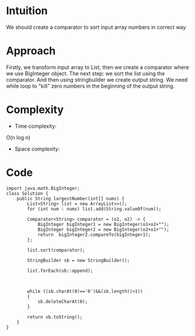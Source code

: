 # Intuition
<!-- Describe your first thoughts on how to solve this problem. -->
We should create a comparator to sort input array numbers in correct way
# Approach
<!-- Describe your approach to solving the problem. -->
Firstly, we transform input array to List<String>, then we create a comparator where we use BigInteger object. The next step: we sort the list using the comparator. And then using stringbuilder we create output string. We need while loop to "kill" zero numbers in the beginning of the output string.
# Complexity
- Time complexity:
<!-- Add your time complexity here, e.g. $$O(n)$$ -->
O(n log n)
- Space complexity:
<!-- Add your space complexity here, e.g. $$O(n)$$ -->

# Code
```
import java.math.BigInteger;
class Solution {
    public String largestNumber(int[] nums) {
        List<String> list = new ArrayList<>();
        for (int num : nums) list.add(String.valueOf(num));

        Comparator<String> comparator = (o1, o2) -> {
            BigInteger bigInteger1 = new BigInteger(o1+o2+"");
            BigInteger bigInteger2 = new BigInteger(o2+o1+"");
            return  bigInteger2.compareTo(bigInteger1);
        };

        list.sort(comparator);

        StringBuilder sb = new StringBuilder();

        list.forEach(sb::append);



        while ((sb.charAt(0)=='0')&&(sb.length()>1))
        {
            sb.deleteCharAt(0);
        }

        return sb.toString();
    }
}
```